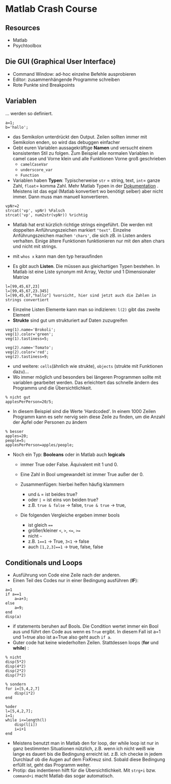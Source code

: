 # Matlab Crash Course

## Resources
- Matlab
- Psychtoolbox
## Die GUI (Graphical User Interface)
- Command Window: ad-hoc einzelne Befehle ausprobieren
- Editor: zusammenhängende Programme schreiben
- Rote Punkte sind Breakpoints 
## Variablen
... werden so definiert.
```
a=1;
b='hallo';
```
- das Semikolon unterdrückt den Output. Zeilen sollten immer mit Semikolon enden, so wird das debuggen einfacher
- Gebt euren Variablen aussagekräftige **Namen** und versucht einem konsistenten Stil zu folgen. Zum Beispiel alle normalen Variablen in camel case und Vorne klein und alle Funktionen Vorne groß geschrieben
    - `camelCaseVar`
    - `underscore_var`
    - `Function`
- Variablen haben **Typen**: Typischerweise `str` = string, text, `int`= ganze Zahl, `float`= komma Zahl. Mehr Matlab Typen in der [Dokumentation]( https://de.mathworks.com/help/matlab/numeric-types.html) . Meistens ist das egal (Matlab konvertiert wo benötigt selber) aber nicht immer. Dann muss man manuell konvertieren.  
```
vpNr=2
strcat('vp', vpNr) %Falsch
strcat('vp', num2str(vpNr)) %richtig
``` 
- Matlab hat erst kürzlich richtige strings eingeführt. Die werden mit doppelten Anführungszeichen markiert `"text"`. Einzelne Anführungszeichen machen `'chars'`, die sich zB. in Listen anders verhalten. Einige ältere Funktionen funktionieren nur mit den alten chars und nicht mit strings.
- mit `whos x` kann man den typ herausfinden

- Es gibt auch **Listen**. Die müssen aus gleichartigen Typen bestehen. In Matlab ist eine Liste synonym mit Array, Vector und 1 Dimensionaler Matrize
```
l=[99,45,67,23]
l=[99,45,67,23.345]
l=[99,45,67,"hallo"] %vorsicht, hier sind jetzt auch die Zahlen in strings convertiert
```
- Einzelne Listen Elemente kann man so indizieren: `l(2)` gibt das zweite Element 
- **Strukte** sind gut um strukturiert auf Daten zuzugreifen
```
veg(1).name='Brokoli';
veg(1).color='green';
veg(1).tastiness=5;

veg(2).name='Tomato';
veg(2).color='red';
veg(2).tastiness=9;
```
- und weitere: `cells`(ähnlich wie strukte), `objects` (strukte mit Funktionen dazu)...
- Wo immer möglich und besonders bei längeren Programmen sollte mit variablen gearbeitet werden. Das erleichtert das schnelle ändern des Programms und die Übersichtlichkeit.
```
% nicht gut
applesPerPerson=20/5;
```
- In diesem Beispiel sind die Werte 'Hardcoded'. In einem 1000 Zeilen Programm kann es sehr nervig sein diese Zeile zu finden, um die Anzahl der Äpfel oder Personen zu ändern
```
% besser
apples=20;
people=5;
applesPerPerson=apples/people;
```
- Noch ein Typ: **Booleans** oder in Matlab auch **logicals**
    - immer True oder False. Äquivalent mit 1 und 0.
    - Eine Zahl in Bool umgewandelt ist immer True außer der 0.
    - Zusammenfügen: hierbei helfen häufig klammern
        - und `&` = ist beides true?
        - oder `|` = ist eins von beiden true?
        - z.B. `true & false` -> false, `true & true` -> true, 

    - Die folgenden Vergleiche ergeben immer bools
        - ist gleich `==`
        - größer/kleiner `<`, `>`, `<=`, `>=`
        - nicht `~`
        - z.B. `1==1` -> True, `3<1` -> false
        - auch `[1,2,3]==1` -> true, false, false

## Conditionals und Loops
- Ausführung von Code eine Zeile nach der anderen.
- Einen Teil des Codes nur in einer Bedingung ausführen (**IF**):
```
a=1
if a==1
    a=a+3;
else
    a=9;
end
disp(a)
```
- if statements beruhen auf Bools. Die Condition wertet immer ein Bool aus und führt den Code aus wenn es `True` ergibt. In diesem Fall ist a=1 und 1=true also ist a=True also geht auch `if a`. 
- Guter code hat keine wiederholten Zeilen. Stattdessen loops (**for** und **while**) :
```
% nicht
disp(5*2)
disp(4*2)
disp(2*2)
disp(7*2)

% sondern
for i=[5,4,2,7]
    disp(i*2)
end

%oder
l=[5,4,2,7];
i=1;
while i<=length(l)
    disp(l[i])
    i=i+1
end
```
- Meistens benutzt man in Matlab den for loop, der while loop ist nur in ganz bestimmten Situationen nützlich, z.B. wenn ich nicht weiß wie lange es dauert bis die Bedingung erreicht ist. z.B. ich checke in jedem Durchlauf ob die Augen auf dem FixKreuz sind. Sobald diese Bedingung erfüllt ist, geht das Programm weiter.
- Protip: das indentieren hilft für die Übersichtlichkeit. Mit `strg+i` bzw. `command+i` macht Matlab das sogar automatisch.